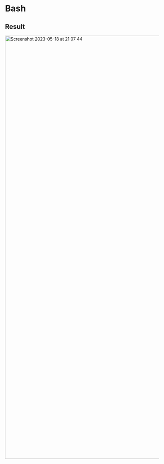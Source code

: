 # Bash

## Result
<img width="1383" alt="Screenshot 2023-05-18 at 21 07 44" src="https://github.com/AleksanderRadziszewski/Bash/assets/56914063/c7b289ab-483c-464a-9baf-971063dbe62d">

